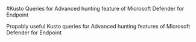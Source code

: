 #Kusto Queries for Advanced hunting feature of Microsoft Defender for Endpoint

Propably useful Kusto queries for Advanced hunting features of Microsoft Defender for Endpoint

